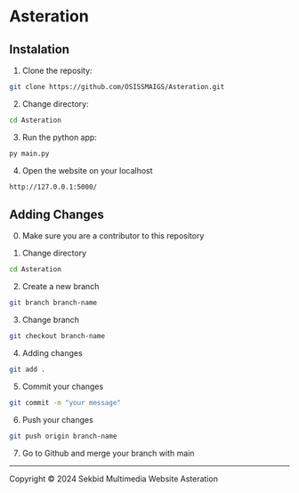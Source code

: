 # Asteration

## Instalation
1. Clone the reposity:
```bash
git clone https://github.com/OSISSMAIGS/Asteration.git
```
2. Change directory:
```bash
cd Asteration
```
3. Run the python app:
```bash
py main.py
```

4. Open the website on your localhost
```bash
http://127.0.0.1:5000/
```
## Adding Changes
0. Make sure you are a contributor to this repository

1. Change directory
```bash
cd Asteration
```
2. Create a new branch
```bash
git branch branch-name
```
3. Change branch
```bash
git checkout branch-name
```
4. Adding changes
```bash
git add .
```
5. Commit your changes
```bash
git commit -m "your message"
```
6. Push your changes
```bash
git push origin branch-name
```
7. Go to Github and merge your branch with main

---
Copyright © 2024 Sekbid Multimedia Website Asteration

